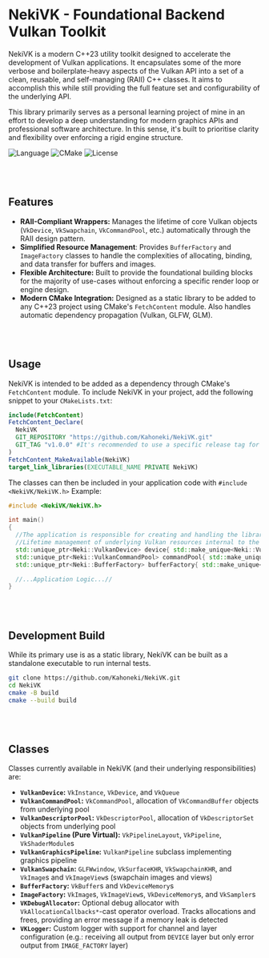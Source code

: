 # NekiVK - Foundational Backend Vulkan Toolkit

NekiVK is a modern C++23 utility toolkit designed to accelerate the development of Vulkan applications. It encapsulates some of the more verbose and boilerplate-heavy aspects of the Vulkan API into a set of a clean, reusable, and self-managing (RAII) C++ classes. It aims to accomplish this while still providing the full feature set and configurability of the underlying API.

This library primarily serves as a personal learning project of mine in an effort to develop a deep understanding for modern graphics APIs and professional software architecture. In this sense, it's built to prioritise clarity and flexibility over enforcing a rigid engine structure.

![Language](https://img.shields.io/badge/Language-C++23-pink.svg)
![CMake](https://img.shields.io/badge/CMake-3.28+-pink.svg)
![License](https://img.shields.io/badge/License-MIT-pink.svg)

<br></br>
## Features
*  **RAII-Compliant Wrappers:** Manages the lifetime of core Vulkan objects (`VkDevice`, `VkSwapchain`, `VkCommandPool`, etc.) automatically through the RAII design pattern.
*  **Simplified Resource Management**: Provides `BufferFactory` and `ImageFactory` classes to handle the complexities of allocating, binding, and data transfer for buffers and images.
*  **Flexible Architecture:** Built to provide the foundational building blocks for the majority of use-cases without enforcing a specific render loop or engine design.
*  **Modern CMake Integration:** Designed as a static library to be added to any C++23 project using CMake's `FetchContent` module. Also handles automatic dependency propagation (Vulkan, GLFW, GLM).

<br></br>
## Usage
NekiVK is intended to be added as a dependency through CMake's `FetchContent` module. To include NekiVK in your project, add the following snippet to your `CMakeLists.txt`:
```cmake
include(FetchContent)
FetchContent_Declare(
  NekiVK
  GIT_REPOSITORY "https://github.com/Kahoneki/NekiVK.git"
  GIT_TAG "v1.0.0" #It's recommended to use a specific release tag for stability (format: v[MAJOR].[MINOR].[PATCH]).
)
FetchContent_MakeAvailable(NekiVK)
target_link_libraries(EXECUTABLE_NAME PRIVATE NekiVK)
```
The classes can then be included in your application code with `#include <NekiVK/NekiVK.h>`
Example:
```cpp
#include <NekiVK/NekiVK.h>

int main()
{
  //The application is responsible for creating and handling the library's components
  //Lifetime management of underlying Vulkan resources internal to the classes is handled by RAII
  std::unique_ptr<Neki::VulkanDevice> device{ std::make_unique<Neki::VulkanDevice>(...) };
  std::unique_ptr<Neki::VulkanCommandPool> commandPool{ std::make_unique<Neki::VulkanCommandPool>(..., *device) };
  std::unique_ptr<Neki::BufferFactory> bufferFactory{ std::make_unique<Neki::BufferFactory>(..., *device, *commandPool) };

  //...Application Logic...//
}
```

<br></br>
## Development Build
While its primary use is as a static library, NekiVK can be built as a standalone executable to run internal tests.
```bash
git clone https://github.com/Kahoneki/NekiVK.git
cd NekiVK
cmake -B build
cmake --build build
```

<br></br>
## Classes
Classes currently available in NekiVK (and their underlying responsibilities) are:
- **`VulkanDevice`:** `VkInstance`, `VkDevice`, and `VkQueue`
- **`VulkanCommandPool`:** `VkCommandPool`, allocation of `VkCommandBuffer` objects from underlying pool
- **`VulkanDescriptorPool`:** `VkDescriptorPool`, allocation of `VkDescriptorSet` objects from underlying pool
- **`VulkanPipeline` (Pure Virtual):** `VkPipelineLayout`, `VkPipeline`, `VkShaderModule`s
- **`VulkanGraphicsPipeline`:** `VulkanPipeline` subclass implementing graphics pipeline
- **`VulkanSwapchain`:** `GLFWwindow`, `VkSurfaceKHR`, `VkSwapchainKHR`, and `VkImage`s and `VkImageView`s (swapchain images and views)
- **`BufferFactory`:** `VkBuffer`s and `VkDeviceMemory`s
- **`ImageFactory`:** `VkImage`s, `VkImageView`s, `VkDeviceMemory`s, and `VkSampler`s
- **`VKDebugAllocator`:** Optional debug allocator with `VkAllocationCallbacks*`-cast operator overload. Tracks allocations and frees, providing an error message if a memory leak is detected
- **`VKLogger`:** Custom logger with support for channel and layer configuration (e.g.: receiving all output from `DEVICE` layer but only error output from `IMAGE_FACTORY` layer)
